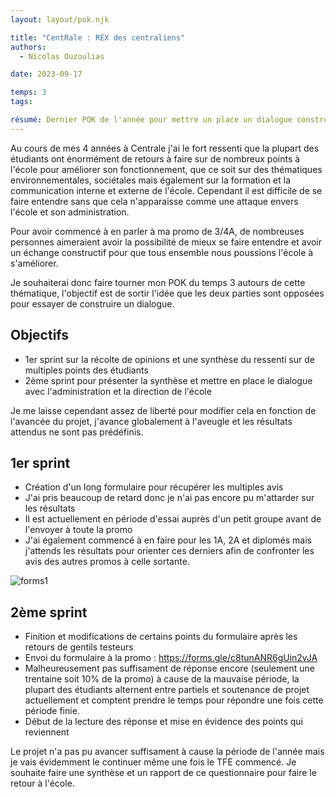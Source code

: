 ```yaml
---
layout: layout/pok.njk

title: "CentRale : REX des centraliens"
authors:
  - Nicolas Ouzoulias

date: 2023-09-17

temps: 3
tags:

résumé: Dernier POK de l'année pour mettre un place un dialogue constructif entre étudiant et administration de l'école Centrale Marseille.
---
```


Au cours de mes 4 années à Centrale j'ai le fort ressenti que la plupart des étudiants ont énormément de retours à faire sur de nombreux points à l'école pour améliorer son fonctionnement, que ce soit sur des thématiques environnementales, sociétales mais également sur la formation et la communication interne et externe de l'école. Cependant il est difficile de se faire entendre sans que cela n'apparaisse comme une attaque envers l'école et son administration.

Pour avoir commencé à en parler à ma promo de 3/4A, de nombreuses personnes aimeraient avoir la possibilité de mieux se faire entendre et avoir un échange constructif pour que tous ensemble nous poussions l'école à s'améliorer.

Je souhaiterai donc faire tourner mon POK du temps 3 autours de cette thématique, l'objectif est de sortir l'idée que les deux parties sont opposées pour essayer de construire un dialogue. 

## Objectifs
 - 1er sprint sur la récolte de opinions et une synthèse du ressenti sur de multiples points des étudiants
 - 2ème sprint pour présenter la synthèse et mettre en place le dialogue avec l'administration et la direction de l'école

 Je me laisse cependant assez de liberté pour modifier cela en fonction de l'avancée du projet, j'avance globalement à l'aveugle et les résultats attendus ne sont pas prédéfinis.


 ## 1er sprint 

 - Création d'un long formulaire pour récupérer les multiples avis
 - J'ai pris beaucoup de retard donc je n'ai pas encore pu m'attarder sur les résultats
 - Il est actuellement en période d'essai auprès d'un petit groupe avant de l'envoyer à toute la promo 
 - J'ai également commencé à en faire pour les 1A, 2A et diplomés mais j'attends les résultats pour orienter ces derniers afin de confronter les avis des autres promos à celle sortante. 

 ![forms1](./images/débutForms.png)

 ## 2ème sprint
 - Finition et modifications de certains points du formulaire après les retours de gentils testeurs
 - Envoi du formulaire à la promo : https://forms.gle/c8tunANR6gUin2vJA
 - Malheureusement pas suffisament de réponse encore (seulement une trentaine soit 10% de la promo) à cause de la mauvaise période, la plupart des étudiants alternent entre partiels et soutenance de projet actuellement et comptent prendre le temps pour répondre une fois cette période finie.
 - Début de la lecture des réponse et mise en évidence des points qui reviennent

 Le projet n'a pas pu avancer suffisament à cause la période de l'année mais je vais évidemment le continuer même une fois le TFE commencé. Je souhaite faire une synthèse et un rapport de ce questionnaire pour faire le retour à l'école. 